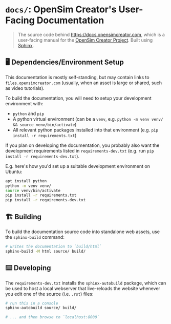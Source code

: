 # `docs/`: OpenSim Creator's User-Facing Documentation

> The source code behind https://docs.opensimcreator.com, which is a user-facing
> manual for the [OpenSim Creator Project](https://github.com/ComputationalBiomechanicsLab/opensim-creator).
> Built using [Sphinx](https://www.sphinx-doc.org/en/master/).


## 🖥️ Dependencies/Environment Setup

This documentation is mostly self-standing, but may contain links to
`files.opensimcreator.com` (usually, when an asset is large or shared, such as
video tutorials).

To build the documentation, you will need to setup your development
environment with:

- `python` and `pip`
- A python virtual environment (can be a `venv`, e.g. `python -m venv venv/ && source venv/bin/activate`)
- All relevant python packages installed into that environment (e.g. `pip install -r requirements.txt`)

If you plan on developing the documentation, you probably also want the
development requirements listed in `requirements-dev.txt` (e.g. run `pip install -r requirements-dev.txt`).

E.g. here's how you'd set up a suitable development environment on Ubuntu:

```bash
apt install python
python -m venv venv/
source venv/bin/activate
pip install -r requirements.txt
pip install -r requirements-dev.txt
```


## 🏗️ Building

To build the documentation source code into standalone web assets, use the
`sphinx-build` command:

```bash
# writes the documentation to `build/html`
sphinx-build -M html source/ build/
```


## ⌨️ Developing

The `requirements-dev.txt` installs the `sphinx-autobuild` package, which can be
used to host a local webserver that live-reloads the website whenever you edit
one of the source (i.e. `.rst`) files:

```bash
# run this in a console
sphinx-autobuild source/ build/

# ... and then browse to `localhost:8000`
```
